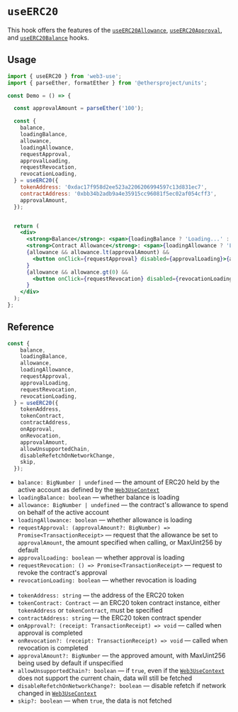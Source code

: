 # `useERC20`

This hook offers the features of the [`useERC20Allowance`](./useERC20Allowance.md), [`useERC20Approval`](./useERC20Approval.md), and [`useERC20Balance`](./useERC20Balance.md) hooks.

## Usage

```jsx
import { useERC20 } from 'web3-use';
import { parseEther, formatEther } from '@ethersproject/units';

const Demo = () => {

  const approvalAmount = parseEther('100');

  const {
    balance,
    loadingBalance,
    allowance,
    loadingAllowance,
    requestApproval,
    approvalLoading,
    requestRevocation,
    revocationLoading,
  } = useERC20({
    tokenAddress: '0xdac17f958d2ee523a2206206994597c13d831ec7',
    contractAddress: '0xbb34b2adb9a4e35915cc96081f5ec02af054cff3',
    approvalAmount,
  });


  return (
    <div>
      <strong>Balance</strong>: <span>{loadingBalance ? 'Loading...' : formatEther(balance)}</span> <br />
      <strong>Contract Allowance</strong>: <span>{loadingAllowance ? 'Loading...' : formatEther(allowance)}</span> <br />
      {allowance && allowance.lt(approvalAmount) &&
        <button onClick={requestApproval} disabled={approvalLoading}>{approvalLoading ? 'Confirm in Metamask' : 'Request Approval'}</button>
      }
      {allowance && allowance.gt(0) &&
        <button onClick={requestRevocation} disabled={revocationLoading}>{approvalLoading ? 'Confirm in Metamask' : 'Revoke Approval'}</button>
      }
    </div>
  );
};
```

## Reference

```jsx
const {
    balance,
    loadingBalance,
    allowance,
    loadingAllowance,
    requestApproval,
    approvalLoading,
    requestRevocation,
    revocationLoading,
  } = useERC20({
    tokenAddress,
    tokenContract,
    contractAddress,
    onApproval,
    onRevocation,
    approvalAmount,
    allowUnsupportedChain,
    disableRefetchOnNetworkChange,
    skip,
  });
```
- `balance: BigNumber | undefined` &mdash; the amount of ERC20 held by the active account as defined by the [`Web3UseContext`](./useWeb3UseContext.md)
- `loadingBalance: boolean` &mdash; whether balance is loading
- `allowance: BigNumber | undefined` &mdash; the contract's allowance to spend on behalf of the active account
- `loadingAllowance: boolean` &mdash; whether allowance is loading
- `requestApproval: (approvalAmount?: BigNumber) => Promise<TransactionReceipt>` &mdash; request that the allowance be set to `approvalAmount`, the amount specified when calling, or MaxUint256 by default
- `approvalLoading: boolean` &mdash; whether approval is loading
- `requestRevocation: () => Promise<TransactionReceipt>` &mdash; request to revoke the contract's approval
- `revocationLoading: boolean` &mdash; whether revocation is loading<br><br>
- `tokenAddress: string` &mdash; the address of the ERC20 token
- `tokenContract: Contract` &mdash; an ERC20 token contract instance, either `tokenAddress` or `tokenContract`, must be specified
- `contractAddress: string` &mdash; the ERC20 token contract spender
- `onApproval?: (receipt: TransactionReceipt) => void` &mdash; called when approval is completed
- `onRevocation?: (receipt: TransactionReceipt) => void` &mdash; called when revocation is completed
- `approvalAmount?: BigNumber` &mdash; the approved amount, with MaxUint256 being used by default if unspecified
- `allowUnsupportedChain?: boolean` &mdash; if `true`, even if the [`Web3UseContext`](./useWeb3UseContext.md) does not support the current chain, data will still be fetched
- `disableRefetchOnNetworkChange?: boolean` &mdash; disable refetch if network changed in [`Web3UseContext`](./useWeb3UseContext.md)
- `skip?: boolean` &mdash; when `true`, the data is not fetched